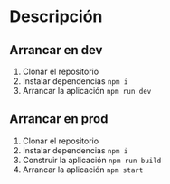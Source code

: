 # Descripción

## Arrancar en dev

1. Clonar el repositorio
2. Instalar dependencias `npm i`
3. Arrancar la aplicación `npm run dev`

## Arrancar en prod

1. Clonar el repositorio
2. Instalar dependencias `npm i`
3. Construir la aplicación `npm run build`
4. Arrancar la aplicación `npm start`
